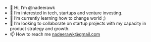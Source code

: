 - 👋 Hi, I’m @nadeerawk
- 👀 I’m interested in tech, startups and venture investing.
- 🌱 I’m currently learning how to change world ;)
- 💞️ I’m looking to collaborate on startup projects with my capacity in product strategy and growth.
- 📫 How to reach me nadeerawk@gmail.com

<!---
nadeerawk/nadeerawk is a ✨ special ✨ repository because its `README.md` (this file) appears on your GitHub profile.
You can click the Preview link to take a look at your changes.
--->
